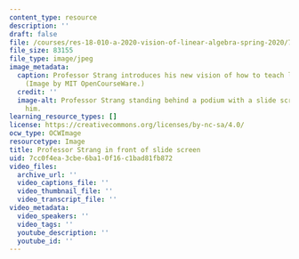 ```yaml
---
content_type: resource
description: ''
draft: false
file: /courses/res-18-010-a-2020-vision-of-linear-algebra-spring-2020/7cc0f4ea3cbe6ba10f16c1bad81fb872_RES-18-010S20.jpg
file_size: 83155
file_type: image/jpeg
image_metadata:
  caption: Professor Strang introduces his new vision of how to teach linear algebra.
    (Image by MIT OpenCourseWare.)
  credit: ''
  image-alt: Professor Strang standing behind a podium with a slide screen behind
    him.
learning_resource_types: []
license: https://creativecommons.org/licenses/by-nc-sa/4.0/
ocw_type: OCWImage
resourcetype: Image
title: Professor Strang in front of slide screen
uid: 7cc0f4ea-3cbe-6ba1-0f16-c1bad81fb872
video_files:
  archive_url: ''
  video_captions_file: ''
  video_thumbnail_file: ''
  video_transcript_file: ''
video_metadata:
  video_speakers: ''
  video_tags: ''
  youtube_description: ''
  youtube_id: ''
---
```

